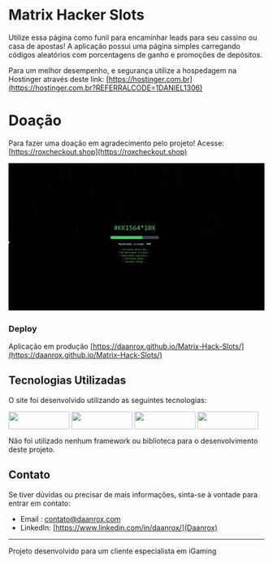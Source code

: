 
# Matrix Hacker Slots

Utilize essa página como funil para encaminhar leads para seu cassino ou casa de apostas!
A aplicação possui uma página simples carregando códigos aleatórios com porcentagens de ganho e promoções de depósitos.

Para um melhor desempenho, e segurança utilize a hospedagem na Hostinger através deste link: [https://hostinger.com.br](https://hostinger.com.br?REFERRALCODE=1DANIEL1306)


# Doação

Para fazer uma doação em agradecimento pelo projeto! Acesse: [https://roxcheckout.shop](https://roxcheckout.shop)





![Matrix Hacker Slots](front_example.jpg)

### Deploy
Aplicação em produção [https://daanrox.github.io/Matrix-Hack-Slots/](https://daanrox.github.io/Matrix-Hack-Slots/)



## Tecnologias Utilizadas

O site foi desenvolvido utilizando as seguintes tecnologias:

<div>
  <img align="center" src="https://img.shields.io/badge/HTML5-E34F26?style=for-the-badge&logo=html5&logoColor=white" width="120" height="35"/>
  <img align="center" src="https://img.shields.io/badge/CSS3-1572B6?style=for-the-badge&logo=css3&logoColor=white" width="120" height="35"/>
  <img align="center" src="https://img.shields.io/badge/JavaScript-F7DF1E?style=for-the-badge&logo=javascript&logoColor=black" width="120" height="35"/>
  <img align="center" src="https://miro.medium.com/v2/resize:fit:644/1*8fmp_aFSf2KM2gu-hCIwdg.png" width="120" height="35"/>
  
</div>

Não foi utilizado nenhum framework ou biblioteca para o desenvolvimento deste projeto.

## Contato
Se tiver dúvidas ou precisar de mais informações, sinta-se à vontade para entrar em contato:
- Email : [contato@daanrox.com](mailto:contato@daanrox.com)
- LinkedIn: [https://www.linkedin.com/in/daanrox/](Daanrox)

--- 

Projeto desenvolvido para um cliente especialista em iGaming
